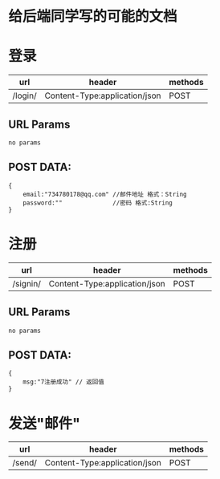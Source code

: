 # 给后端同学写的可能的文档

# 登录
url| header | methods  
---|--------|-------- 
/login/ | Content-Type:application/json |  POST

## URL Params  
```
no params 
```

## POST DATA:  
```
{
    email:"734780178@qq.com" //邮件地址 格式：String
    password:""              //密码 格式:String
}

```

# 注册
url| header | methods  
---|--------|-------- 
/signin/ | Content-Type:application/json |  POST

## URL Params  
```
no params 
```
## POST DATA:  
```
{
    msg:"7注册成功" // 返回值 
}

```


# 发送"邮件"

url| header | methods  
---|--------|-------- 
/send/ | Content-Type:application/json |  POST


